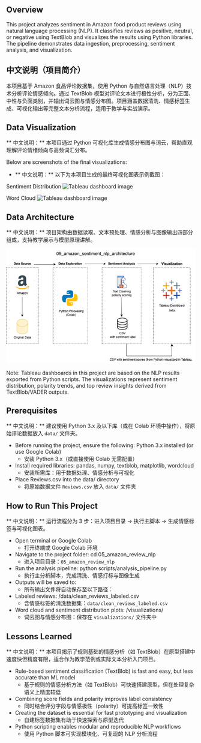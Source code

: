 ## Overview
This project analyzes sentiment in Amazon food product reviews using natural language processing (NLP). It classifies reviews as positive, neutral, or negative using TextBlob and visualizes the results using Python libraries. The pipeline demonstrates data ingestion, preprocessing, sentiment analysis, and visualization.

## 中文说明（项目简介）
本项目基于 Amazon 食品评论数据集，使用 Python 与自然语言处理（NLP）技术分析评论情感倾向。通过 TextBlob 模型对评论文本进行极性分析，分为正面、中性与负面类别，并输出词云图与情感分布图。项目涵盖数据清洗、情感标签生成、可视化输出等完整文本分析流程，适用于教学与实战演示。

## Data Visualization
** 中文说明：** 本项目通过 Python 可视化库生成情感分布图与词云，帮助直观理解评论情绪倾向与高频词汇分布。

Below are screenshots of the final visualizations:
- ** 中文说明：** 以下为本项目生成的最终可视化图表示例截图：

Sentiment Distribution ![Tableau dashboard image](sentiment_distribution.png)

Word Cloud ![Tableau dashboard image](wordcloud.png)

## Data Architecture
** 中文说明：** 项目架构由数据读取、文本预处理、情感分析与图像输出四部分组成，支持教学展示与模型原理讲解。

![data_architecture image](amazon_sentiment_nlp_architecture.png)

Note: Tableau dashboards in this project are based on the NLP results exported from Python scripts. The visualizations represent sentiment distribution, polarity trends, and top review insights derived from TextBlob/VADER outputs.

## Prerequisites
** 中文说明：** 建议使用 Python 3.x 及以下库（或在 Colab 环境中操作），将原始评论数据放入 `data/` 文件夹。

- Before running the project, ensure the following: Python 3.x installed (or use Google Colab)
  * 安装 Python 3.x（或直接使用 Colab 无需配置）
- Install required libraries: pandas, numpy, textblob, matplotlib, wordcloud
  * 安装所需库：用于数据处理、情感分析与可视化
- Place Reviews.csv into the data/ directory
  * 将原始数据文件 `Reviews.csv` 放入 `data/` 文件夹

## How to Run This Project
** 中文说明：** 运行流程分为 3 步：进入项目目录 → 执行主脚本 → 生成情感标签与可视化图表。

- Open terminal or Google Colab
  * 打开终端或 Google Colab 环境
- Navigate to the project folder: cd 05_amazon_review_nlp
  * 进入项目目录：`05_amazon_review_nlp`
- Run the analysis pipeline:
  python scripts/analysis_pipeline.py
  * 执行主分析脚本，完成清洗、情感打标与图像生成
- Outputs will be saved to:
   * 所有输出文件将自动保存至以下路径：
 - Labeled reviews: /data/clean_reviews_labeled.csv
   * 含情感标签的清洗数据集：`data/clean_reviews_labeled.csv`
 - Word cloud and sentiment distribution plots: /visualizations/
   * 词云图与情感分布图：保存在 `visualizations/` 文件夹中
     
## Lessons Learned
** 中文说明：** 本项目揭示了规则基础的情感分析（如 TextBlob）在原型搭建中速度快但精度有限，适合作为教学范例或实际文本分析入门项目。

- Rule-based sentiment classification (TextBlob) is fast and easy, but less accurate than ML model
  * 基于规则的情感分析方法（如 TextBlob）可快速搭建原型，但在处理复杂语义上精度较低
- Combining score fields and polarity improves label consistency
  * 同时结合评分字段与情感极性（polarity）可提高标签一致性 
- Creating the dataset is essential for fast prototyping and visualization
  * 自建标签数据集有助于快速探索与原型迭代
- Python scripting enables modular and reproducible NLP workflows
  * 使用 Python 脚本可实现模块化、可复现的 NLP 分析流程
